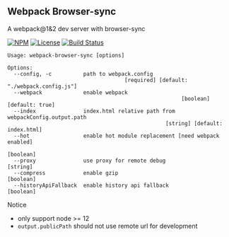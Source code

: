 ## Webpack Browser-sync

A webpack@1&2 dev server with browser-sync

[![NPM](https://img.shields.io/npm/v/@morlay/webpack-browser-sync.svg?style=flat-square)](https://npmjs.org/package/webpack-browser-sync)
[![License](https://img.shields.io/npm/l/@morlay/webpack-browser-sync.svg?style=flat-square)](https://npmjs.org/package/webpack-browser-sync)
[![Build Status](https://img.shields.io/travis/morlay/webpack-browser-sync.svg?style=flat-square)](https://travis-ci.org/morlay/webpack-browser-sync)

```
Usage: webpack-browser-sync [options]

Options:
  --config, -c          path to webpack.config
                                     [required] [default: "./webpack.config.js"]
  --webpack             enable webpack
                                                       [boolean] [default: true]
  --index               index.html relative path from webpackConfig.output.path
                                                  [string] [default: index.html]
  --hot                 enable hot module replacement [need webpack enabled]
                                                                       [boolean]
  --proxy               use proxy for remote debug                      [string]
  --compress            enable gzip                                    [boolean]
  --historyApiFallback  enable history api fallback                    [boolean]
```

Notice

- only support node >= 12
- `output.publicPath` should not use remote url for development
